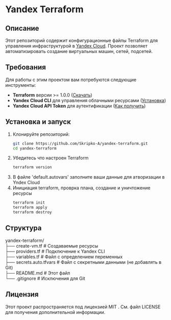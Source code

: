 # Yandex Terraform

## Описание
Этот репозиторий содержит конфигурационные файлы Terraform для управления инфраструктурой в [Yandex Cloud](https://cloud.yandex.com/). 
Проект позволяет автоматизировать создание виртуальных машин, сетей, подсетей.

## Требования
Для работы с этим проектом вам потребуются следующие инструменты:
- **Terraform** версии >= 1.0.0 ([Скачать](https://developer.hashicorp.com/terraform/downloads))
- **Yandex Cloud CLI** для управления облачными ресурсами ([Установка](https://cloud.yandex.ru/docs/cli/quickstart))
- **Yandex Cloud API Token** для аутентификации ([Как получить](https://cloud.yandex.ru/docs/iam/concepts/authorization/oauth-token))

## Установка и запуск
1. Клонируйте репозиторий:
   ```bash
   git clone https://github.com/Skripko-A/yandex-terraform.git
   cd yandex-terraform
   ```
2. Убедитесь что настроен Terraform
   ```bash
   terraform version
   ```
3. В файле 'default.autovars' заполните ваши данные для атворизации в Yndex Cloud
4. Инициация terraform, проврка плана, создание и уничтожение ресурсы
   ```bash
   terraform init
   terraform apply
   terraform destroy
   ```
## Структура
yandex-terraform/  
├── create-vm.tf # Создаваемые ресурсы  
├── providers.tf # Подключение к Yandex CLI  
├── variables.tf # Файл с определением переменных  
├── secrets.auto.tfvars # Файл с секретными данными (не добавлять в Git)  
├── README.md # Этот файл  
└── .gitignore # Исключения для Git  

## Лицензия
Этот проект распространяется под лицензией MIT . См. файл LICENSE для получения дополнительной информации.
